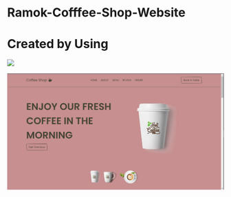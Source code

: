 ﻿# Ramok-Cofffee-Shop-Website
# Created by Using 

<p align="left">
  <a href="https://skillicons.dev">
    <img src="https://skillicons.dev/icons?i=git,html,css,js"/>
  </a>
</p>

![preview img](/preview.jpg)
